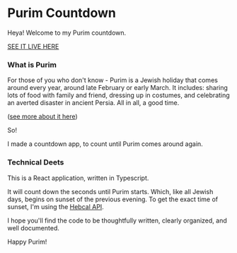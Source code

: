 # Purim Countdown

Heya! Welcome to my Purim countdown.

[SEE IT LIVE HERE](https://bergerm613.github.io/countdown/)

### What is Purim

For those of you who don't know - Purim is a Jewish holiday that comes around every year, around late February or early March. It includes: sharing lots of food with family and friend, dressing up in costumes, and celebrating an averted disaster in ancient Persia. All in all, a good time.

([see more about it here](https://en.wikipedia.org/wiki/Purim))

So!

I made a countdown app, to count until Purim comes around again.

### Technical Deets

This is a React application, written in Typescript.

It will count down the seconds until Purim starts. Which, like all Jewish days, begins on sunset of the previous evening. To get the exact time of sunset, I'm using the [Hebcal API](https://www.hebcal.com/home/1663/zmanim-halachic-times-api).

I hope you'll find the code to be thoughtfully written, clearly organized, and well documented.

Happy Purim!
